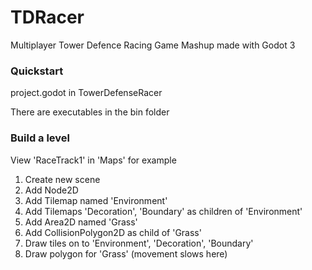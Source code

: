 # TDRacer
Multiplayer Tower Defence Racing Game Mashup
  made with Godot 3

### Quickstart

project.godot in TowerDefenseRacer

There are executables in the bin folder

### Build a level  
View 'RaceTrack1' in 'Maps' for example  
1. Create new scene  
2. Add Node2D  
3. Add Tilemap named 'Environment'
4. Add Tilemaps 'Decoration', 'Boundary' as children of 'Environment'
5. Add Area2D named 'Grass'
6. Add CollisionPolygon2D as child of 'Grass'
7. Draw tiles on to 'Environment', 'Decoration', 'Boundary'
8. Draw polygon for 'Grass' (movement slows here)